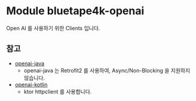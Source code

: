 # Module bluetape4k-openai

Open AI 를 사용하기 위한 Clients 입니다.

## 참고

- [openai-java](https://github.com/TheoKanning/openai-java)
    - openai-java 는 Retrofit2 를 사용하여, Async/Non-Blocking 을 지원하지 않습니다.
- [openai-kotlin](https://github.com/aallam/openai-kotlin)
    - ktor httpclient 를 사용합니다.
